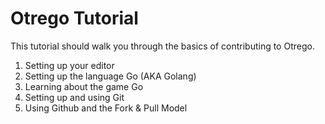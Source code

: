 # Otrego Tutorial

This tutorial should walk you through the basics of contributing to Otrego.

1. Setting up your editor
2. Setting up the language Go (AKA Golang)
3. Learning about the game Go
4. Setting up and using Git
5. Using Github and the Fork & Pull Model
